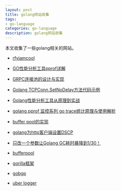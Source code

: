 ```yaml
---
layout: post
title: golang网站收集
tags:
- go-language
categories: go-language
description: golang网站收集
---
```



本文收集了一些golang相关的网站。



<!-- more -->

- [rfyiamcool](https://github.com/rfyiamcool)

- [GO性能分析工具pprof详解](https://blog.csdn.net/sinat_24985411/article/details/128816228)

- [GRPC连接池的设计与实现](https://segmentfault.com/a/1190000041716350)

- [Golang TCPConn.SetNoDelay方法代码示例](https://vimsky.com/examples/detail/golang-ex-net-TCPConn-SetNoDelay-method.html)

- [Golang性能分析工具从原理到实战](https://zhuanlan.zhihu.com/p/680397395)

- [golang pprof 监控系列 go trace统计原理与使用解析](https://www.jb51.net/article/280208.htm)


- [buffer pool的实现](https://github.com/brave/nitriding-daemon)

- [golang为http客户端设置DSCP](https://blog.csdn.net/qq_35916454/article/details/124040210)


- [只改一个参数让Golang GC耗时暴降到1/30！](https://cloud.tencent.com/developer/article/2356881)

- [bufferpool](https://github.com/aporeto-inc/trireme-lib/blob/v11.0.0-rc9/controller/pkg/bufferpool/bufferpool.go)

- [gorilla框架](https://github.com/gorilla/mux)

- [gobgp](https://github.com/osrg/gobgp)

- [uber logger](https://github.com/uber-go/zap/tree/master)

<br />
<br />
<br />


